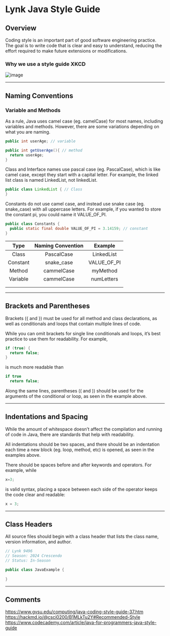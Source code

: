 # Lynk Java Style Guide <br>

## Overview <br>
Coding style is an important part of good software engineering practice. The goal is to write code that is clear and easy to understand, reducing the effort required to make future extensions or modifications. <br>

### Why we use a style guide XKCD <br>
![image](http://imgs.xkcd.com/comics/code_quality.png)

***

## Naming Conventions <br>
### Variable and Methods <br>
As a rule, Java uses camel case (eg. camelCase) for most names, including variables and methods. However, there are some variations depending on what you are naming.
````java
public int userAge; // variable

public int getUserAge(){ // method
  return userAge;
}
````
Class and Interface names use pascal case (eg. PascalCase), which is like camel case, except they start with a capital letter. For example, the linked list class is named LinkedList, not linkedList.
````java
public class LinkedList { // Class
}
````
Constants do not use camel case, and instead use snake case (eg. snake_case) with all uppercase letters. For example, if you wanted to store the constant pi, you could name it VALUE_OF_PI.
````java
public class Constants {
  public static final double VALUE_OF_PI = 3.14159; // constant
}
````

|                       Type                       |                      Naming Convention                      | Example |
| :----------------------------------------------: | :--------------------------------------------: | :-------: |
| Class | PascalCase | LinkedList |
| Constant | snake_case | VALUE_OF_PI |
| Method | cammelCase | myMethod |
| Variable | cammelCase | numLetters |
| | | |
| | | |

***

## Brackets and Parentheses <br> 
Brackets ({ and }) must be used for all method and class declarations, as well as conditionals and loops that contain multiple lines of code.

While you can omit brackets for single line conditionals and loops, it’s best practice to use them for readability. For example,
````java
if (true) {
  return false;
}
````
is much more readable than
````java
if true
  return false;
````
Along the same lines, parentheses (( and )) should be used for the arguments of the conditional or loop, as seen in the example above.

***

## Indentations and Spacing <br>
While the amount of whitespace doesn’t affect the compilation and running of code in Java, there are standards that help with readability.

All indentations should be two spaces, and there should be an indentation each time a new block (eg. loop, method, etc) is opened, as seen in the examples above.

There should be spaces before and after keywords and operators. For example, while

````java
x=3;
````
is valid syntax, placing a space between each side of the operator keeps the code clear and readable:
````java
x = 3;
````

*** 

## Class Headers <br>
All source files should begin with a class header that lists the class name, version information, and author. 
````java
// Lynk 9496
// Season: 2024 Crescendo
// Status: In-Season

public class JavaExample {
  
}
````

*** 

## Comments
https://www.gvsu.edu/computing/java-coding-style-guide-37.htm
https://hackmd.io/@csci0200/B1MLkTu2Y#Recommended-Style
https://www.codecademy.com/article/java-for-programmers-java-style-guide
